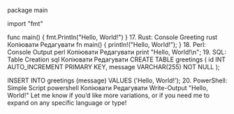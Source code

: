 package main

import "fmt"

func main() {
    fmt.Println("Hello, World!")
}
17. Rust: Console Greeting
rust
Копіювати
Редагувати
fn main() {
    println!("Hello, World!");
}
18. Perl: Console Output
perl
Копіювати
Редагувати
print "Hello, World!\n";
19. SQL: Table Creation
sql
Копіювати
Редагувати
CREATE TABLE greetings (
    id INT AUTO_INCREMENT PRIMARY KEY,
    message VARCHAR(255) NOT NULL
);

INSERT INTO greetings (message) VALUES ('Hello, World!');
20. PowerShell: Simple Script
powershell
Копіювати
Редагувати
Write-Output "Hello, World!"
Let me know if you’d like more variations, or if you need me to expand on any specific language or type!









